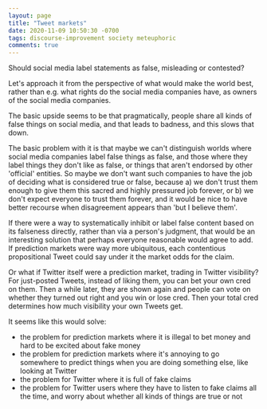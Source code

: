 ```yaml
---
layout: page
title: "Tweet markets"
date: 2020-11-09 10:50:30 -0700
tags: discourse-improvement society meteuphoric
comments: true
---
```

Should social media label statements as false, misleading or contested?

Let's approach it from the perspective of what would make the world best, rather than e.g. what rights do the social media companies have, as owners of the social media companies.

The basic upside seems to be that pragmatically, people share all kinds of false things on social media, and that leads to badness, and this slows that down.

The basic problem with it is that maybe we can't distinguish worlds where social media companies label false things as false, and those where they label things they don't like as false, or things that aren't endorsed by other 'official' entities. So maybe we don't want such companies to have the job of deciding what is considered true or false, because a) we don't trust them enough to give them this sacred and highly pressured job forever, or b) we don't expect everyone to trust them forever, and it would be nice to have better recourse when disagreement appears than 'but I believe them'.

If there were a way to systematically inhibit or label false content based on its falseness directly, rather than via a person's judgment, that would be an interesting solution that perhaps everyone reasonable would agree to add. If prediction markets were way more ubiquitous, each contentious propositional Tweet could say under it the market odds for the claim.

Or what if Twitter itself were a prediction market, trading in Twitter visibility? For just-posted Tweets, instead of liking them, you can bet your own cred on them. Then a while later, they are shown again and people can vote on whether they turned out right and you win or lose cred. Then your total cred determines how much visibility your own Tweets get.

It seems like this would solve:
- the problem for prediction markets where it is illegal to bet money and hard to be excited about fake money
- the problem for prediction markets where it's annoying to go somewhere to predict things when you are doing something else, like looking at Twitter
- the problem for Twitter where it is full of fake claims
- the problem for Twitter users where they have to listen to fake claims all the time, and worry about whether all kinds of things are true or not
